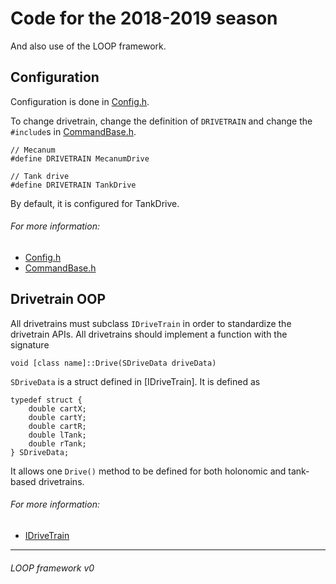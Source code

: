 # Code for the 2018-2019 season
And also use of the LOOP framework.  

## Configuration
Configuration is done in [Config.h](src/Config.h).

To change drivetrain, change the definition of ``DRIVETRAIN`` and change the ``#include``s in [CommandBase.h](src/CommandBase.h).

    // Mecanum
    #define DRIVETRAIN MecanumDrive

	// Tank drive
	#define DRIVETRAIN TankDrive

By default, it is configured for TankDrive.
###### For more information:
* [Config.h](src/Config.h)
* [CommandBase.h](src/CommandBase.h)

## Drivetrain OOP
All drivetrains must subclass ``IDriveTrain`` in order to standardize the drivetrain APIs. All drivetrains
should implement a function with the signature

    void [class name]::Drive(SDriveData driveData)

``SDriveData`` is a struct defined in [IDriveTrain]. It is defined as

    typedef struct {
        double cartX;
        double cartY;
        double cartR;
        double lTank;
        double rTank;
    } SDriveData;

It allows one ``Drive()`` method to be defined for both holonomic and tank-based drivetrains.
###### For more information:
* [IDriveTrain](src/Subsystems/IDriveTrain.h)

---
###### LOOP framework v0